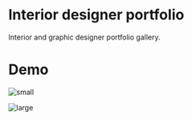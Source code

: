 # Interior designer portfolio

Interior and graphic designer portfolio gallery.

# Demo

![small](https://user-images.githubusercontent.com/57053530/126523818-f9d9849a-4bcb-4186-8bd9-00d28f441758.jpg)

![large](https://user-images.githubusercontent.com/57053530/125388252-7d836380-e39f-11eb-8b2d-8346ad178ef0.jpg)
